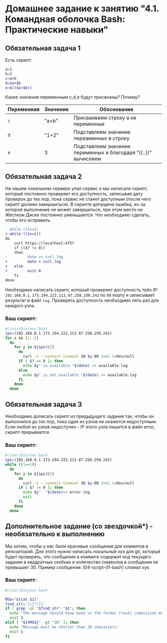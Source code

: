 # Домашнее задание к занятию "4.1. Командная оболочка Bash: Практические навыки"

## Обязательная задача 1

Есть скрипт:
```bash
a=1
b=2
c=a+b
d=$a+$b
e=$(($a+$b))
```

Какие значения переменным c,d,e будут присвоены? Почему?

| Переменная  | Значение | Обоснование                                                    |
| ------------- |----------|----------------------------------------------------------------|
| `c`  | "a+b"    | Присваиваем строку а не переменные                             |
| `d`  | "1+2"    | Подставляем значение переаменных в строку                      |
| `e`  | 3        | Подставляем значение переменных и благодаря "((..))" вычисляем |


## Обязательная задача 2
На нашем локальном сервере упал сервис и мы написали скрипт, который постоянно проверяет его доступность, записывая дату проверок до тех пор, пока сервис не станет доступным (после чего скрипт должен завершиться). В скрипте допущена ошибка, из-за которой выполнение не может завершиться, при этом место на Жёстком Диске постоянно уменьшается. Что необходимо сделать, чтобы его исправить:
```diff
- while ((1==1)
+ while ((1==1))
do
	curl https://localhost:4757
	if (($? != 0))
	then
-         date >> curl.log
+         date > curl.log
+	else
+         exit 0
	fi
done
```

Необходимо написать скрипт, который проверяет доступность трёх IP: `192.168.0.1`, `173.194.222.113`, `87.250.250.242` по `80` порту и записывает результат в файл `log`. Проверять доступность необходимо пять раз для каждого узла.

### Ваш скрипт:
```bash
#!/usr/bin/env bash
ips=(192.168.0.1 173.194.222.113 87.250.250.242)
for x in {1..5}
  do
    for y in ${ips[@]}
      do
        curl -s --connect-timeout 10 $y:80 2>&1 >/dev/null
      if [ $? == 0 ]; then
        echo $y" is available "$(date) >> available.log
      else 
        echo $y" is not available "$(date) >> available.log
      fi
    done
  done
```

## Обязательная задача 3
Необходимо дописать скрипт из предыдущего задания так, чтобы он выполнялся до тех пор, пока один из узлов не окажется недоступным. Если любой из узлов недоступен - IP этого узла пишется в файл error, скрипт прерывается.

### Ваш скрипт:
```bash
#!/usr/bin/env bash
ips=(192.168.0.1 173.194.222.113 87.250.250.242)
while ((1==1))
  do
    for y in ${ips[@]}
      do
        curl -s --connect-timeout 10 $y:80 2>&1 >/dev/null
      if [ $? != 0 ]; then
        echo $y"  "$(date)>> error.log
        exit      
      fi
    done
  done
```

## Дополнительное задание (со звездочкой*) - необязательно к выполнению

Мы хотим, чтобы у нас были красивые сообщения для коммитов в репозиторий. Для этого нужно написать локальный хук для git, который будет проверять, что сообщение в коммите содержит код текущего задания в квадратных скобках и количество символов в сообщении не превышает 30. Пример сообщения: \[04-script-01-bash\] сломал хук.

### Ваш скрипт:
```bash
#!/usr/bin/env bash

MSG="$(cat $1)"
find_str='(\[*\])'
if ! grep -qE "$find_str" "$1"; then
  echo "The message should have been in the format [task] commission message "
  exit 1
elif [ "${#MSG}" -gt "30" ]; then
  echo "Message must be shorter than 30 characters"
  exit 1
fi
```
